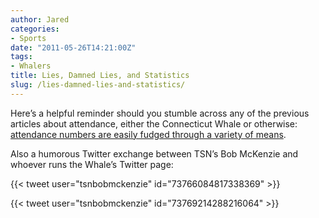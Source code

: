 ```yaml
---
author: Jared
categories:
- Sports
date: "2011-05-26T14:21:00Z"
tags:
- Whalers
title: Lies, Damned Lies, and Statistics
slug: /lies-damned-lies-and-statistics/
---
```

Here’s a helpful reminder should you stumble across any of the previous articles about attendance, either the Connecticut Whale or otherwise: [attendance numbers are easily fudged through a variety of means](http://blogs.forbes.com/sportsmoney/2011/05/25/how-sports-attendance-figures-speak-lies/).

Also a humorous Twitter exchange between TSN’s Bob McKenzie and whoever runs the Whale’s Twitter page:

{{< tweet user="tsnbobmckenzie" id="73766084817338369" >}}

{{< tweet user="tsnbobmckenzie" id="73769214288216064" >}}
